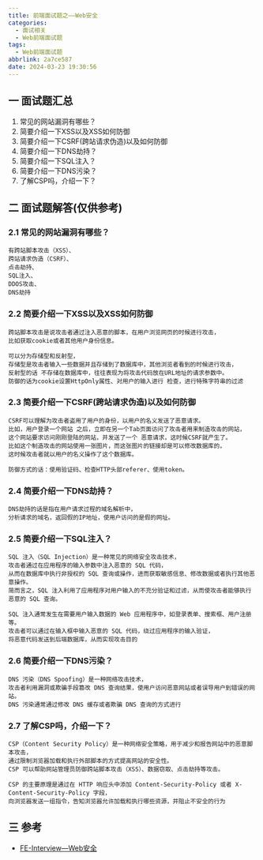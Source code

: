 ```yaml
---
title: 前端面试题之——Web安全
categories:
  - 面试相关
  - Web前端面试题
tags:
  - Web前端面试题
abbrlink: 2a7ce587
date: 2024-03-23 19:30:56
---
```

## 一 面试题汇总

1. 常见的网站漏洞有哪些？
2. 简要介绍一下XSS以及XSS如何防御
3. 简要介绍一下CSRF(跨站请求伪造)以及如何防御
4. 简要介绍一下DNS劫持？
5. 简要介绍一下SQL注入？<!--more-->
6. 简要介绍一下DNS污染？
7. 了解CSP吗，介绍一下？

## 二 面试题解答(仅供参考)

### 2.1 常见的网站漏洞有哪些？

```
有跨站脚本攻击（XSS）、
跨站请求伪造（CSRF）、
点击劫持、
SQL注入、
DDOS攻击、
DNS劫持
```

### 2.2 简要介绍一下XSS以及XSS如何防御

```
跨站脚本攻击是说攻击者通过注入恶意的脚本，在用户浏览网页的时候进行攻击，
比如获取cookie或者其他用户身份信息。 

可以分为存储型和反射型，
存储型是攻击者输入一些数据并且存储到了数据库中，其他浏览者看到的时候进行攻击，
反射型的话 不存储在数据库中，往往表现为将攻击代码放在URL地址的请求参数中。
防御的话为cookie设置HttpOnly属性、对用户的输入进行 检查，进行特殊字符串的过滤
```

### 2.3 简要介绍一下CSRF(跨站请求伪造)以及如何防御

```
CSRF可以理解为攻击者盗用了用户的身份，以用户的名义发送了恶意请求。
比如，用户登录一个网站 之后，立即在另一个Tab页面访问了攻击者用来制造攻击的网站，
这个网站要求访问刚刚登陆的网站，并发送了一个 恶意请求，这时候CSRF就产生了。
比如这个制造攻击的网站使用一张图片，而这张图片的链接却是可以修改数据库的，
这时候攻击者就以用户的名义操作了这个数据库。

防御方式的话：使用验证码、检查HTTP头部referer、使用token。
```

### 2.4 简要介绍一下DNS劫持？

```
DNS劫持的话是指在用户请求过程的域名解析中，
分析请求的域名，返回假的IP地址，使用户访问的是假的网址。
```

### 2.5 简要介绍一下SQL注入？

```
SQL 注入（SQL Injection）是一种常见的网络安全攻击技术，
攻击者通过在应用程序的输入参数中注入恶意的 SQL 代码，
从而在数据库中执行非授权的 SQL 查询或操作，进而获取敏感信息、修改数据或者执行其他恶意操作。
简而言之，SQL 注入利用了应用程序对用户输入的不充分验证和过滤，从而使攻击者能够执行恶意的 SQL 查询。

SQL 注入通常发生在需要用户输入数据的 Web 应用程序中，如登录表单、搜索框、用户注册等。
攻击者可以通过在输入框中输入恶意的 SQL 代码，绕过应用程序的输入验证，
将恶意代码发送到后端数据库，从而实现攻击目的
```

### 2.6 简要介绍一下DNS污染？

```
DNS 污染（DNS Spoofing）是一种网络攻击技术，
攻击者利用漏洞或欺骗手段篡改 DNS 查询结果，使用户访问恶意网站或者误导用户到错误的网站。
DNS 污染通常通过修改 DNS 缓存或者欺骗 DNS 查询的方式进行
```

### 2.7 了解CSP吗，介绍一下？

```
CSP（Content Security Policy）是一种网络安全策略，用于减少和报告网站中的恶意脚本攻击，
通过限制浏览器加载和执行外部脚本的方式提高网站的安全性。
CSP 可以帮助网站管理员防御跨站脚本攻击（XSS）、数据窃取、点击劫持等攻击。

CSP 的主要原理是通过在 HTTP 响应头中添加 Content-Security-Policy 或者 X-Content-Security-Policy 字段，
向浏览器发送一组指令，告知浏览器允许加载和执行哪些资源，并阻止不安全的行为
```

## 三 参考

* [FE-Interview—Web安全](https://huruji.github.io/FE-Interview/#/docs/WebSecurity)


